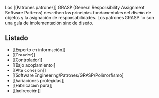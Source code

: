 Los [[Patrones|patrones]] GRASP (General Responsibility Assignment Software Patterns) describen los principios fundamentales del diseño de objetos y la asignación de responsabilidades. Los patrones GRASP no son una guía de implementación sino de diseño.

## Listado
- [[Experto en información]]
- [[Creador]]
- [[Controlador]]
- [[Bajo acoplamiento]]
- [[Alta cohesión]]
- [[Software Engineering/Patrones/GRASP/Polimorfismo]]
- [[Variaciones protegidas]]
- [[Fabricación pura]]
- [[Indirección]]